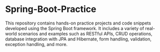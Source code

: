 # Spring-Boot-Practice
This repository contains hands-on practice projects and code snippets developed using the Spring Boot framework. It includes a variety of real-world scenarios and examples such as RESTful APIs, CRUD operations, database integration with JPA and Hibernate, form handling, validation, exception handling, and more.
